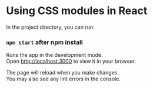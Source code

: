 # Using CSS modules in React 

In the project directory, you can run:

### `npm start` after npm install

Runs the app in the development mode.\
Open [http://localhost:3000](http://localhost:3000) to view it in your browser.

The page will reload when you make changes.\
You may also see any lint errors in the console.

